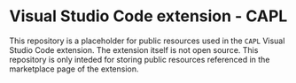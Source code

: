 # Visual Studio Code extension - CAPL
This repository is a placeholder for public resources used in the `CAPL` Visual Studio Code extension. The extension itself is not open source. This repository is only inteded for storing public resources referenced in the marketplace page of the extension. 